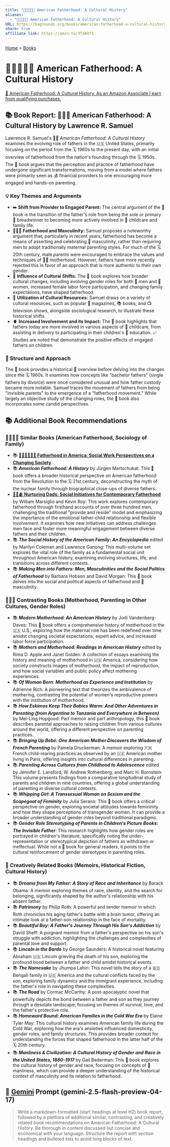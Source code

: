 ```yaml
---
title: "👨‍👦🇺🇸📜 American Fatherhood: A Cultural History"
aliases:
  - "👨‍👦🇺🇸📜 American Fatherhood: A Cultural History"
URL: https://bagrounds.org/books/american-fatherhood-a-cultural-history
share: true
affiliate link: https://amzn.to/3TdA0T3
---
```

[Home](../index.md) > [Books](./index.md)  
# 👨‍👦🇺🇸📜 American Fatherhood: A Cultural History  
[🛒 American Fatherhood: A Cultural History. As an Amazon Associate I earn from qualifying purchases.](https://amzn.to/3TdA0T3)  
  
## 📚 Book Report: 👨‍👧‍👦 American Fatherhood: A Cultural History by Lawrence R. Samuel  
  
Lawrence R. Samuel's 👨‍🏫 *American Fatherhood: A Cultural History* examines the evolving role of fathers in the 🇺🇸 United States, primarily focusing on the period from the 🗓️ 1960s to the present day, with an initial overview of fatherhood from the nation's founding through the 🗓️ 1950s. The 📖 book argues that the perception and practice of fatherhood have undergone significant transformations, moving from a model where fathers were primarily seen as 💰 financial providers to one encouraging more engaged and hands-on parenting.  
  
### 💡 Key Themes and Arguments  
  
* ➡️ **Shift from Provider to Engaged Parent:** The central argument of the 📖 book is the transition of the father's role from being the sole or primary 🍞 breadwinner to becoming more actively involved in 👶 childcare and family life.  
* 👨‍👧‍👦 **Fatherhood and Masculinity:** Samuel proposes a noteworthy argument that, particularly in recent years, fatherhood has become a means of asserting and celebrating 💪 masculinity, rather than requiring men to adopt traditionally maternal parenting styles. For much of the 🗓️ 20th century, male parents were encouraged to embrace the values and techniques of 👩‍👧 motherhood. However, fathers have more recently rejected this in favor of an approach that is more authentic to their own gender.  
* 🔄 **Influence of Cultural Shifts:** The 📖 book explores how broader cultural changes, including evolving gender roles for both 👨 men and 👩 women, increased female labor force participation, and changing family expectations, have shaped fatherhood.  
* 🧰 **Utilization of Cultural Resources:** Samuel draws on a variety of cultural resources, such as popular 📰 magazines, 📚 books, and 📺 television shows, alongside sociological research, to illustrate these historical shifts.  
* ⬆️ **Increased Involvement and its Impact:** The 📖 book highlights that fathers today are more involved in various aspects of 👶 childcare, from assisting in delivery to participating in their children's 🏫 education. 📈 Studies are noted that demonstrate the positive effects of engaged fathers on children.  
  
### 🧱 Structure and Approach  
  
The 📖 book provides a historical 📜 overview before delving into the changes since the 🗓️ 1960s. It examines how concepts like "bachelor fathers" (single fathers by divorce) were once considered unusual and how father custody became more notable. Samuel traces the movement of fathers from being "invisible parents" to the emergence of a "fatherhood movement." While largely an objective study of the changing roles, the 📖 book also incorporates some candid perspectives.  
  
## 📚 Additional Book Recommendations  
  
### 👨‍👩‍👧‍👦 Similar Books (American Fatherhood, Sociology of Family)  
  
* 📚 **[👨‍👩‍👧‍👦🇺🇸 Fatherhood in America: Social Work Perspectives on a Changing Society](./fatherhood-in-america-social-work-perspectives-on-a-changing-society.md)**.  
* 📚 ***American Fatherhood: A History*** by Jürgen Martschukat: This 📖 book offers a broader historical perspective on American fatherhood from the Revolution to the 🗓️ 21st century, deconstructing the myth of the nuclear family through biographical close-ups of diverse fathers.  
* **[👨‍🍼🫂 Nurturing Dads: Social Initiatives for Contemporary Fatherhood](./nurturing-dads-social-initiatives-for-contemporary-fatherhood.md)** by William Marsiglio and Kevin Roy: This work explores contemporary fatherhood through firsthand accounts of over three hundred men, challenging the traditional "provide and reside" model and emphasizing the importance of the emotional father-child relationship and flexible involvement. It examines how new initiatives can address challenges men face and foster more meaningful engagement between diverse fathers and their children.  
* 📚 ***The Social History of the American Family: An Encyclopedia*** edited by Marilyn Coleman and Lawrence Ganong: This multi-volume set explores the vital role of the family as a fundamental social unit throughout American history, examining evolving structures, life, and transitions across different contexts.  
* 📚 ***Making Men into Fathers: Men, Masculinities and the Social Politics of Fatherhood*** by Barbara Hobson and David Morgan: This 📖 book delves into the social and political aspects of fatherhood and 💪 masculinity.  
  
### 👩‍👧‍👦 Contrasting Books (Motherhood, Parenting in Other Cultures, Gender Roles)  
  
* 📚 ***Modern Motherhood: An American History*** by Jodi Vandenberg-Daves: This 📖 book offers a comprehensive history of motherhood in the 🇺🇸 U.S., exploring how the maternal role has been redefined over time amidst changing societal expectations, expert advice, and increased labor force participation.  
* 📚 ***Mothers and Motherhood: Readings in American History*** edited by Rima D. Apple and Janet Golden: A collection of essays examining the history and meaning of motherhood in 🇺🇸 America, considering how society constructs images of motherhood, the impact of reproduction, and how social variables and public policy affect mothering experiences.  
* 📚 ***Of Woman Born: Motherhood as Experience and Institution*** by Adrienne Rich: A pioneering text that theorizes the ambivalence of mothering, contrasting the potential of women's reproductive powers with the institution of motherhood.  
* 📚 ***How Eskimos Keep Their Babies Warm: And Other Adventures in Parenting (from Argentina to Tanzania and Everywhere in Between)*** by Mei-Ling Hopgood: Part memoir and part anthropology, this 📖 book describes parental approaches to raising children from various cultures around the world, offering a different perspective on parenting practices.  
* 📚 ***Bringing Up Bébé: One American Mother Discovers the Wisdom of French Parenting*** by Pamela Druckerman: A memoir exploring 🇫🇷 French child-rearing practices as observed by an 🇺🇸 American mother living in Paris, offering insights into cultural differences in parenting.  
* 📚 ***Parenting Across Cultures from Childhood to Adolescence*** edited by Jennifer E. Lansford, W. Andrew Rothenberg, and Marc H. Bornstein: This volume presents findings from a comparative longitudinal study of parents and children in nine countries, offering a global understanding of parenting in diverse cultural contexts.  
* 📚 ***Whipping Girl: A Transsexual Woman on Sexism and the Scapegoat of Feminity*** by Julia Serano: This 📖 book offers a critical perspective on gender, exploring societal attitudes towards femininity and how they shape perceptions of transgender women. It can provide a broader understanding of gender roles beyond traditional paradigms.  
* 📚 ***Gender Role Stereotyping of Parents in Children's Picture Books: The Invisible Father***: This research highlights how gender roles are portrayed in children's literature, specifically noting the under-representation or stereotypical depiction of fathers as withdrawn or ineffectual. While not a 📖 book for general readers, it points to the cultural reinforcement of gender stereotypes in parenting roles.  
  
### 🎨 Creatively Related Books (Memoirs, Historical Fiction, Cultural History)  
  
* 📚 ***Dreams from My Father: A Story of Race and Inheritance*** by Barack Obama: A memoir exploring themes of race, identity, and the search for belonging, significantly shaped by the author's relationship with his absent father.  
* 📚 ***Patrimony*** by Philip Roth: A powerful and tender memoir in which Roth chronicles his aging father's battle with a brain tumor, offering an intimate look at a father-son relationship in the face of mortality.  
* 📚 ***Beautiful Boy: A Father's Journey Through His Son's Addiction*** by David Sheff: A poignant memoir from a father's perspective on his son's struggle with addiction, highlighting the challenges and complexities of parental love and support.  
* 📚 ***Lincoln in the Bardo*** by George Saunders: A historical novel featuring Abraham 🇺🇸 Lincoln grieving the death of his son, exploring the profound bond between a father and child amidst historical events.  
* 📚 ***The Namesake*** by Jhumpa Lahiri: This novel tells the story of a 🇧🇩 Bengali family in 🇺🇸 America and the cultural conflicts faced by the son, exploring family dynamics and the immigrant experience, including the father's role in navigating these complexities.  
* 📚 ***The Road*** by Cormac McCarthy: A post-apocalyptic novel that powerfully depicts the bond between a father and son as they journey through a desolate landscape, focusing on themes of survival, love, and the father's protective role.  
* 📚 ***Homeward Bound: American Families in the Cold War Era*** by Elaine Tyler May: This cultural history examines American family life during the Cold War, exploring how the era's anxieties influenced domesticity, gender roles, and family structures. This provides broader context for understanding the forces that shaped fatherhood in the latter half of the 🗓️ 20th century.  
* 📚 ***Manliness & Civilization: A Cultural History of Gender and Race in the United States, 1880-1917*** by Gail Bederman: This 📖 book explores the cultural history of gender and race, focusing on concepts of 💪 manliness, which can provide a deeper understanding of the historical context of masculinity and its relation to fatherhood.  
  
## 💬 [Gemini](../software/gemini.md) Prompt (gemini-2.5-flash-preview-04-17)  
> Write a markdown-formatted (start headings at level H2) book report, followed by a plethora of additional similar, contrasting, and creatively related book recommendations on American Fatherhood: A Cultural History. Be thorough in content discussed but concise and economical with your language. Structure the report with section headings and bulleted lists to avoid long blocks of text.